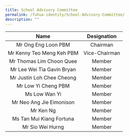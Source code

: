 ```yaml
---
title: School Advisory Committee
permalink: /fuhua-identity/School-Advisory-Committee/
description: ""
---
```

|Name   |    Designation   |
|:-------------------------:|:-------------:|
| Mr Ong Eng Loon  PBM   |    Chairman   |
| Mr Kenny Teo Meng Keh PBM | Vice-Chairman |
| Mr Thomas Lim Choon Quee |     Member    |
| Mr Lee Wei Tia Gavin Bryan     |     Member    |
| Mr Justin Loh Chee Cheong     |     Member    |
| Mr Low Yi Cheng PBM     |     Member    |
| Ms Low Wan Yi     |     Member    |
| Mr Neo Ang Jie Eimonison      |     Member    |
| Mr Ken Ng      |     Member    |
| Ms Tan Mui Kiang Fortuna      |     Member    |
|      Mr Sio Wei Hurng     |     Member    |